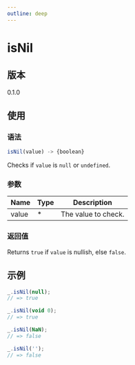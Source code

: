 ```yaml
---
outline: deep
---
```


# isNil

## 版本

0.1.0

## 使用

### 语法

```js
isNil(value) -> {boolean}
```

Checks if `value` is `null` or `undefined`.

### 参数

| Name | Type     | Description     |
|-----| -------- | -------- |
| value    | * | The value to check. |


### 返回值

Returns `true` if `value` is nullish, else `false`.

## 示例

```js
_.isNil(null);
// => true

_.isNil(void 0);
// => true

_.isNil(NaN);
// => false

_.isNil('');
// => false
```
